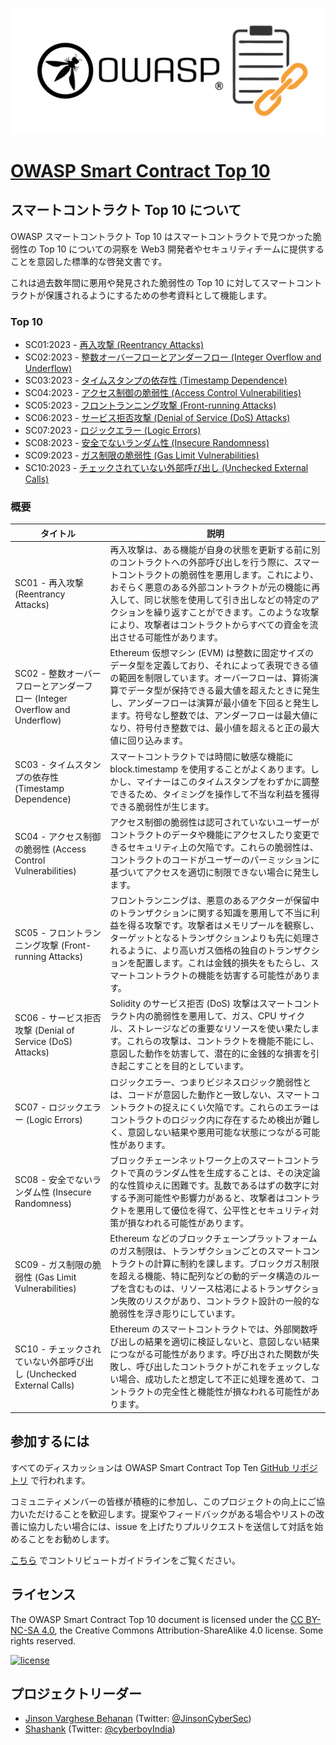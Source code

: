 ![OWASP Smart Contract Logo](assets/images/OWASP%20Smart%20Contract.png)

# [OWASP Smart Contract Top 10](https://owasp.org/www-project-smart-contract-top-10/)

## スマートコントラクト Top 10 について

OWASP スマートコントラクト Top 10 はスマートコントラクトで見つかった脆弱性の Top 10 についての洞察を Web3 開発者やセキュリティチームに提供することを意図した標準的な啓発文書です。

これは過去数年間に悪用や発見された脆弱性の Top 10 に対してスマートコントラクトが保護されるようにするための参考資料として機能します。

### Top 10

* SC01:2023 - [再入攻撃 (Reentrancy Attacks)](2023/ja/src/SC01-reentrancy-attacks.md)
* SC02:2023 - [整数オーバーフローとアンダーフロー (Integer Overflow and Underflow)](2023/ja/src/SC02-integer-overflow-underflow.md)
* SC03:2023 - [タイムスタンプの依存性 (Timestamp Dependence)](2023/ja/src/SC03-timestamp-dependence.md)
* SC04:2023 - [アクセス制御の脆弱性 (Access Control Vulnerabilities)](2023/ja/src/SC04-access-control-vulnerabilities.md)
* SC05:2023 - [フロントランニング攻撃 (Front-running Attacks)](2023/ja/src/SC05-front-running-attacks.md)
* SC06:2023 - [サービス拒否攻撃 (Denial of Service (DoS) Attacks)](2023/ja/src/SC06-denial-of-service-attacks.md)
* SC07:2023 - [ロジックエラー (Logic Errors)](2023/ja/src/SC07-logic-errors.md)
* SC08:2023 - [安全でないランダム性 (Insecure Randomness)](2023/ja/src/SC08-insecure-randomness.md)
* SC09:2023 - [ガス制限の脆弱性 (Gas Limit Vulnerabilities)](2023/ja/src/SC09-gas-limit-vulnerabilities.md)
* SC10:2023 - [チェックされていない外部呼び出し (Unchecked External Calls)](2023/ja/src/SC10-unchecked-external-calls.md)

### 概要

| タイトル | 説明 |
| -- | -- |
| SC01 - 再入攻撃 (Reentrancy Attacks) | 再入攻撃は、ある機能が自身の状態を更新する前に別のコントラクトへの外部呼び出しを行う際に、スマートコントラクトの脆弱性を悪用します。これにより、おそらく悪意のある外部コントラクトが元の機能に再入して、同じ状態を使用して引き出しなどの特定のアクションを繰り返すことができます。このような攻撃により、攻撃者はコントラクトからすべての資金を流出させる可能性があります。 |
| SC02 - 整数オーバーフローとアンダーフロー (Integer Overflow and Underflow) | Ethereum 仮想マシン (EVM) は整数に固定サイズのデータ型を定義しており、それによって表現できる値の範囲を制限しています。オーバーフローは、算術演算でデータ型が保持できる最大値を超えたときに発生し、アンダーフローは演算が最小値を下回ると発生します。符号なし整数では、アンダーフローは最大値になり、符号付き整数では、最小値を超えると正の最大値に回り込みます。 |
| SC03 - タイムスタンプの依存性 (Timestamp Dependence) | スマートコントラクトでは時間に敏感な機能に block.timestamp を使用することがよくあります。しかし、マイナーはこのタイムスタンプをわずかに調整できるため、タイミングを操作して不当な利益を獲得できる脆弱性が生じます。 |
| SC04 - アクセス制御の脆弱性 (Access Control Vulnerabilities) | アクセス制御の脆弱性は認可されていないユーザーがコントラクトのデータや機能にアクセスしたり変更できるセキュリティ上の欠陥です。これらの脆弱性は、コントラクトのコードがユーザーのパーミッションに基づいてアクセスを適切に制限できない場合に発生します。 |
| SC05 - フロントランニング攻撃 (Front-running Attacks) | フロントランニングは、悪意のあるアクターが保留中のトランザクションに関する知識を悪用して不当に利益を得る攻撃です。攻撃者はメモリプールを観察し、ターゲットとなるトランザクションよりも先に処理されるように、より高いガス価格の独自のトランザクションを配置します。これは金銭的損失をもたらし、スマートコントラクトの機能を妨害する可能性があります。 |
| SC06 - サービス拒否攻撃 (Denial of Service (DoS) Attacks) | Solidity のサービス拒否 (DoS) 攻撃はスマートコントラクト内の脆弱性を悪用して、ガス、CPU サイクル、ストレージなどの重要なリソースを使い果たします。これらの攻撃は、コントラクトを機能不能にし、意図した動作を妨害して、潜在的に金銭的な損害を引き起こすことを目的としています。 |
| SC07 - ロジックエラー (Logic Errors) | ロジックエラー、つまりビジネスロジック脆弱性とは、コードが意図した動作と一致しない、スマートコントラクトの捉えにくい欠陥です。これらのエラーはコントラクトのロジック内に存在するため検出が難しく、意図しない結果や悪用可能な状態につながる可能性があります。 |
| SC08 - 安全でないランダム性 (Insecure Randomness) | ブロックチェーンネットワーク上のスマートコントラクトで真のランダム性を生成することは、その決定論的な性質ゆえに困難です。乱数であるはずの数字に対する予測可能性や影響力があると、攻撃者はコントラクトを悪用して優位を得て、公平性とセキュリティ対策が損なわれる可能性があります。 |
| SC09 - ガス制限の脆弱性 (Gas Limit Vulnerabilities) | Ethereum などのブロックチェーンプラットフォームのガス制限は、トランザクションごとのスマートコントラクトの計算に制約を課します。ブロックガス制限を超える機能、特に配列などの動的データ構造のループを含むものは、リソース枯渇によるトランザクション失敗のリスクがあり、コントラクト設計の一般的な脆弱性を浮き彫りにしています。 |
| SC10 - チェックされていない外部呼び出し (Unchecked External Calls) | Ethereum のスマートコントラクトでは、外部関数呼び出しの結果を適切に検証しないと、意図しない結果につながる可能性があります。呼び出された関数が失敗し、呼び出したコントラクトがこれをチェックしない場合、成功したと想定して不正に処理を進めて、コントラクトの完全性と機能性が損なわれる可能性があります。 |

## 参加するには
すべてのディスカッションは OWASP Smart Contract Top Ten [GitHub リポジトリ](https://github.com/OWASP/www-project-smart-contract-top-10) で行われます。

コミュニティメンバーの皆様が積極的に参加し、このプロジェクトの向上にご協力いただけることを歓迎します。提案やフィードバックがある場合やリストの改善に協力したい場合には、issue を上げたりプルリクエストを送信して対話を始めることをお勧めします。

[こちら](https://github.com/OWASP/www-project-smart-contract-top-10/blob/main/CONTRIBUTING.md) でコントリビュートガイドラインをご覧ください。

## ライセンス
The OWASP Smart Contract Top 10 document is licensed under the [CC BY-NC-SA 4.0](https://creativecommons.org/licenses/by-nc-sa/4.0/), the Creative Commons
Attribution-ShareAlike 4.0 license. Some rights reserved.

[![license](https://mirrors.creativecommons.org/presskit/buttons/88x31/svg/by-nc-sa.svg)](https://github.com/OWASP/www-project-smart-contract-top-10/blob/8083e976d6d18013dce2d5e6e62f98e632151a09/LICENSE.md)

## プロジェクトリーダー
- [Jinson Varghese Behanan](mailto:jinson@owasp.org) (Twitter: [@JinsonCyberSec](https://twitter.com/JinsonCyberSec))
- [Shashank](mailto:shashank.shashank@owasp.org) (Twitter: [@cyberboyIndia](https://x.com/cyberboyIndia))
